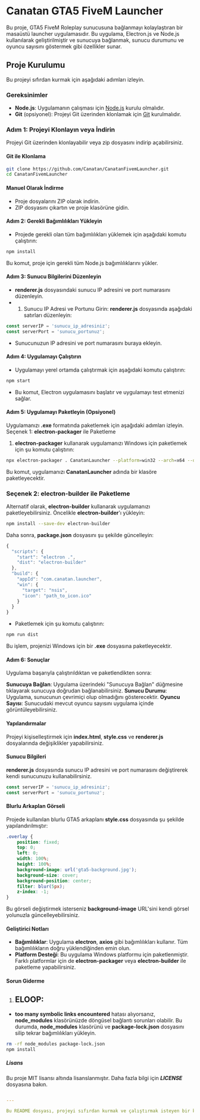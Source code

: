 # Canatan GTA5 FiveM Launcher

Bu proje, GTA5 FiveM Roleplay sunucusuna bağlanmayı kolaylaştıran bir masaüstü launcher uygulamasıdır. Bu uygulama, Electron.js ve Node.js kullanılarak geliştirilmiştir ve sunucuya bağlanmak, sunucu durumunu ve oyuncu sayısını göstermek gibi özellikler sunar.

## Proje Kurulumu

Bu projeyi sıfırdan kurmak için aşağıdaki adımları izleyin.

### Gereksinimler

- **Node.js**: Uygulamanın çalışması için [Node.js](https://nodejs.org) kurulu olmalıdır.
- **Git** (opsiyonel): Projeyi Git üzerinden klonlamak için [Git](https://git-scm.com) kurulmalıdır.

### Adım 1: Projeyi Klonlayın veya İndirin

Projeyi Git üzerinden klonlayabilir veya zip dosyasını indirip açabilirsiniz.

#### Git ile Klonlama

```bash
git clone https://github.com/Canatan/CanatanFivemLauncher.git
cd CanatanFivemLauncher
```
#### Manuel Olarak İndirme
- Proje dosyalarını ZIP olarak indirin.
- ZIP dosyasını çıkartın ve proje klasörüne gidin.

#### Adım 2: Gerekli Bağımlılıkları Yükleyin
- Projede gerekli olan tüm bağımlılıkları yüklemek için aşağıdaki komutu çalıştırın:

```bash
npm install
```
Bu komut, proje için gerekli tüm Node.js bağımlılıklarını yükler.

#### Adım 3: Sunucu Bilgilerini Düzenleyin
- **renderer.js** dosyasındaki sunucu IP adresini ve port numarasını düzenleyin.
- 1. Sunucu IP Adresi ve Portunu Girin:
**renderer.js** dosyasında aşağıdaki satırları düzenleyin:
```javascript
const serverIP = 'sunucu_ip_adresiniz';
const serverPort = 'sunucu_portunuz';
```
- Sunucunuzun IP adresini ve port numarasını buraya ekleyin.

#### Adım 4: Uygulamayı Çalıştırın
- Uygulamayı yerel ortamda çalıştırmak için aşağıdaki komutu çalıştırın:

```bash
npm start
```
- Bu komut, Electron uygulamasını başlatır ve uygulamayı test etmenizi sağlar.

#### Adım 5: Uygulamayı Paketleyin (Opsiyonel)
Uygulamanızı **.exe** formatında paketlemek için aşağıdaki adımları izleyin.
Seçenek 1: **electron-packager** ile Paketleme
1. **electron-packager** kullanarak uygulamanızı Windows için paketlemek için şu komutu çalıştırın:
```bash
npx electron-packager . CanatanLauncher --platform=win32 --arch=x64 --overwrite
```
Bu komut, uygulamanızı **CanatanLauncher** adında bir klasöre paketleyecektir.

### Seçenek 2: **electron-builder** ile Paketleme
Alternatif olarak, **electron-builder** kullanarak uygulamanızı paketleyebilirsiniz. Öncelikle **electron-builder**'ı yükleyin:
```bash
npm install --save-dev electron-builder
```
Daha sonra, **package.json** dosyasını şu şekilde güncelleyin:
```javascript
{
  "scripts": {
    "start": "electron .",
    "dist": "electron-builder"
  },
  "build": {
    "appId": "com.canatan.launcher",
    "win": {
      "target": "nsis",
      "icon": "path_to_icon.ico"
    }
  }
}
```
- Paketlemek için şu komutu çalıştırın:
```bash
npm run dist
```
Bu işlem, projenizi Windows için bir **.exe** dosyasına paketleyecektir.

#### Adım 6: Sonuçlar
Uygulama başarıyla çalıştırıldıktan ve paketlendikten sonra:

**Sunucuya Bağlan**: Uygulama üzerindeki "Sunucuya Bağlan" düğmesine tıklayarak sunucuya doğrudan bağlanabilirsiniz.
**Sunucu Durumu**: Uygulama, sunucunun çevrimiçi olup olmadığını gösterecektir.
**Oyuncu Sayısı**: Sunucudaki mevcut oyuncu sayısını uygulama içinde görüntüleyebilirsiniz.


#### Yapılandırmalar
Projeyi kişiselleştirmek için **index.html**, **style.css** ve **renderer.js** dosyalarında değişiklikler yapabilirsiniz.
#### Sunucu Bilgileri
**renderer.js** dosyasında sunucu IP adresini ve port numarasını değiştirerek kendi sunucunuzu kullanabilirsiniz.
```javascript
const serverIP = 'sunucu_ip_adresiniz';
const serverPort = 'sunucu_portunuz';
```
#### Blurlu Arkaplan Görseli
Projede kullanılan blurlu GTA5 arkaplanı **style.css** dosyasında şu şekilde yapılandırılmıştır:
```css
.overlay {
    position: fixed;
    top: 0;
    left: 0;
    width: 100%;
    height: 100%;
    background-image: url('gta5-background.jpg');
    background-size: cover;
    background-position: center;
    filter: blur(5px);
    z-index: -1;
}
```
Bu görseli değiştirmek isterseniz **background-image** URL'sini kendi görsel yolunuzla güncelleyebilirsiniz.


#### Geliştirici Notları
- **Bağımlılıklar**: Uygulama **electron**, **axios** gibi bağımlılıkları kullanır. Tüm bağımlılıkların doğru yüklendiğinden emin olun.
- **Platform Desteği**: Bu uygulama Windows platformu için paketlenmiştir. Farklı platformlar için de **electron-packager** veya **electron-builder** ile paketleme yapabilirsiniz.

#### Sorun Giderme
1. ## ELOOP:
- **too many symbolic links encountered** hatası alıyorsanız, **node_modules** klasörünüzde döngüsel bağlantı sorunları olabilir. Bu durumda, **node_modules** klasörünü ve **package-lock.json** dosyasını silip tekrar bağımlılıkları yükleyin.
```bash
rm -rf node_modules package-lock.json
npm install
```


##### Lisans
Bu proje MIT lisansı altında lisanslanmıştır. Daha fazla bilgi için ***LICENSE*** dosyasına bakın.
```yaml

---

Bu README dosyası, projeyi sıfırdan kurmak ve çalıştırmak isteyen bir kullanıcıya net bir şekilde rehberlik edecektir. Kurulum adımlarından uygulamayı paketlemeye kadar her şeyi kapsıyor. Eğer eklenmesi gereken başka şeyler olursa bana bildirebilirsiniz!
````
